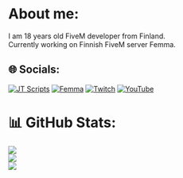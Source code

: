 # About me:
I am 18 years old FiveM developer from Finland.<br>Currently working on Finnish FiveM server Femma.


## 🌐 Socials:
[![JT Scripts](https://img.shields.io/badge/Discord-%237289DA.svg?logo=discord&logoColor=white)](https://discord.gg/ZDQCHUkd8R) [![Femma](https://img.shields.io/badge/Discord-%237289DA.svg?logo=discord&logoColor=white)](https://discord.gg/ZDQCHUkd8R) [![Twitch](https://img.shields.io/badge/Twitch-%239146FF.svg?logo=Twitch&logoColor=white)](https://twitch.tv/teuvokalevi) [![YouTube](https://img.shields.io/badge/YouTube-%23FF0000.svg?logo=YouTube&logoColor=white)](https://youtube.com/c/teuvokalevi) 
# 📊 GitHub Stats:
![](https://github-readme-stats.vercel.app/api?username=teuvokalevi&theme=dark&hide_border=false&include_all_commits=true&count_private=true)<br/>
![](https://github-readme-streak-stats.herokuapp.com/?user=teuvokalevi&theme=dark&hide_border=false)<br/>
![](https://github-readme-stats.vercel.app/api/top-langs/?username=teuvokalevi&theme=dark&hide_border=false&include_all_commits=true&count_private=true&layout=compact)
